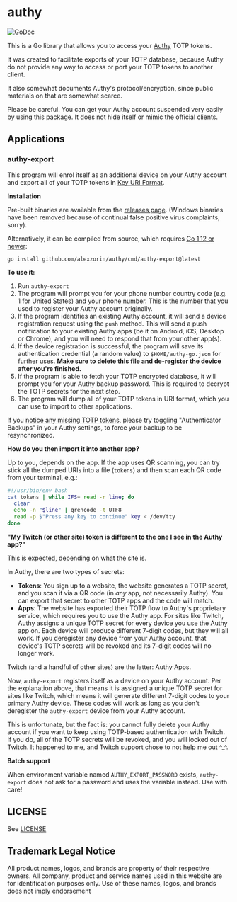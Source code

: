 # authy


[![GoDoc](https://godoc.org/github.com/alexzorin/authy?status.svg)](https://godoc.org/github.com/alexzorin/authy)

This is a Go library that allows you to access your [Authy](https://authy.com) TOTP tokens.

It was created to facilitate exports of your TOTP database, because Authy do not provide any way to access or port your TOTP tokens to another client.

It also somewhat documents Authy's protocol/encryption, since public materials on that are somewhat scarce.

Please be careful. You can get your Authy account suspended very easily by using this package. It does not hide itself or mimic the official clients.

## Applications

### authy-export
This program will enrol itself as an additional device on your Authy account and export all of your TOTP tokens in [Key URI Format](https://github.com/google/google-authenticator/wiki/Key-Uri-Format).

**Installation**

Pre-built binaries are available from the [releases page](https://github.com/alexzorin/authy/releases). (Windows binaries have been removed because of continual false positive virus complaints, sorry).

Alternatively, it can be compiled from source, which requires [Go 1.12 or newer](https://golang.org/doc/install):

```shell
go install github.com/alexzorin/authy/cmd/authy-export@latest
```

**To use it:**

1. Run `authy-export`
2. The program will prompt you for your phone number country code (e.g. 1 for United States) and your phone number. This is the number that you used to register your Authy account originally.
3. If the program identifies an existing Authy account, it will send a device registration request using the `push` method. This will send a push notification to your existing Authy apps (be it on Android, iOS, Desktop or Chrome), and you will need to respond that from your other app(s).
4. If the device registration is successful, the program will save its authentication credential (a random value) to `$HOME/authy-go.json` for further uses. **Make sure to delete this file and de-register the device after you're finished.**
5. If the program is able to fetch your TOTP encrypted database, it will prompt you for your Authy backup password. This is required to decrypt the TOTP secrets for the next step. 
6. The program will dump all of your TOTP tokens in URI format, which you can use to import to other applications.

If you [notice any missing TOTP tokens](https://github.com/alexzorin/authy/issues/1#issuecomment-516187701), please try toggling "Authenticator Backups" in your Authy settings, to force your backup to be resynchronized.

**How do you then import it into another app?**

Up to you, depends on the app. If the app uses QR scanning, you can try stick all the dumped URIs into a file (`tokens`) and then scan each QR code from your terminal, e.g.:

```bash
#!/usr/bin/env bash
cat tokens | while IFS= read -r line; do
  clear
  echo -n "$line" | qrencode -t UTF8
  read -p $"Press any key to continue" key < /dev/tty
done
```

**"My Twitch (or other site) token is different to the one I see in the Authy app?"**

This is expected, depending on what the site is. 

In Authy, there are two types of secrets:

- **Tokens**: You sign up to a website, the website generates a TOTP secret, and you scan it via a QR code (in *any* app, not necessarily Authy). You can export that secret to other TOTP apps and the code will match.
- **Apps**: The website has exported their TOTP flow to Authy's proprietary service, which requires you to use the Authy app. For sites like Twitch, Authy assigns a unique TOTP secret for every device you use the Authy app on. Each device will produce different 7-digit codes, but they will all work. If you deregister any device from your Authy account, that device's TOTP secrets will be revoked and its 7-digit codes will no longer work.

Twitch (and a handful of other sites) are the latter: Authy Apps.

Now, `authy-export` registers itself as a device on your Authy account. Per the explanation above, that means it is assigned a unique TOTP secret for sites like Twitch, which means it will generate different 7-digit codes to your primary Authy device. These codes will work as long as you don't deregister the `authy-export` device from your Authy account.

This is unfortunate, but the fact is: you cannot fully delete your Authy account if you want to keep using TOTP-based authentication with Twitch. If you do, all of the TOTP secrets will be revoked, and you will locked out of Twitch. It happened to me, and Twitch support chose to not help me out ^_^.

**Batch support**

When environment variable named `AUTHY_EXPORT_PASSWORD` exists, `authy-export` does not ask for a password and uses the variable instead. Use with care!

## LICENSE

See [LICENSE](LICENSE)

## Trademark Legal Notice

All product names, logos, and brands are property of their respective owners. All company, product and service names used in this website are for identification purposes only. Use of these names, logos, and brands does not imply endorsement
